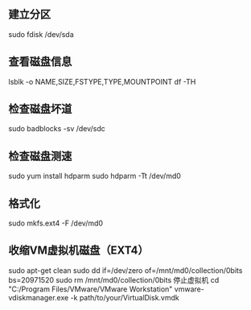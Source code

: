 ## 建立分区
sudo fdisk /dev/sda

## 查看磁盘信息
lsblk -o NAME,SIZE,FSTYPE,TYPE,MOUNTPOINT
df -TH

## 检查磁盘坏道
sudo badblocks -sv /dev/sdc

## 检查磁盘测速
sudo yum install hdparm
sudo hdparm -Tt /dev/md0

## 格式化
sudo mkfs.ext4 -F /dev/md0

## 收缩VM虚拟机磁盘（EXT4）
sudo apt-get clean
sudo dd if=/dev/zero of=/mnt/md0/collection/0bits bs=20971520
sudo rm /mnt/md0/collection/0bits
停止虚拟机
cd "C:/Program Files/VMware/VMware Workstation"
vmware-vdiskmanager.exe -k path/to/your/VirtualDisk.vmdk
